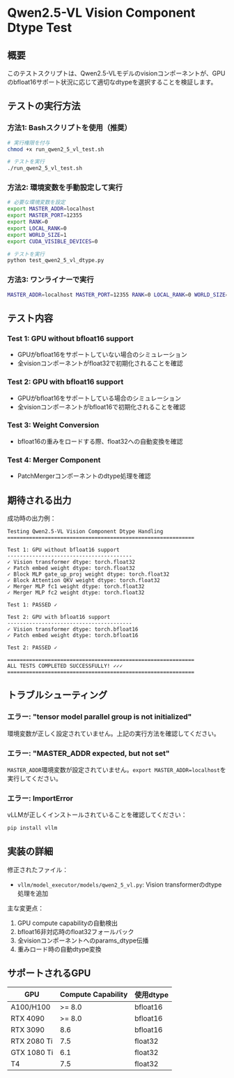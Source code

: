 # Qwen2.5-VL Vision Component Dtype Test

## 概要
このテストスクリプトは、Qwen2.5-VLモデルのvisionコンポーネントが、GPUのbfloat16サポート状況に応じて適切なdtypeを選択することを検証します。

## テストの実行方法

### 方法1: Bashスクリプトを使用（推奨）
```bash
# 実行権限を付与
chmod +x run_qwen2_5_vl_test.sh

# テストを実行
./run_qwen2_5_vl_test.sh
```

### 方法2: 環境変数を手動設定して実行
```bash
# 必要な環境変数を設定
export MASTER_ADDR=localhost
export MASTER_PORT=12355
export RANK=0
export LOCAL_RANK=0
export WORLD_SIZE=1
export CUDA_VISIBLE_DEVICES=0

# テストを実行
python test_qwen2_5_vl_dtype.py
```

### 方法3: ワンライナーで実行
```bash
MASTER_ADDR=localhost MASTER_PORT=12355 RANK=0 LOCAL_RANK=0 WORLD_SIZE=1 python test_qwen2_5_vl_dtype.py
```

## テスト内容

### Test 1: GPU without bfloat16 support
- GPUがbfloat16をサポートしていない場合のシミュレーション
- 全visionコンポーネントがfloat32で初期化されることを確認

### Test 2: GPU with bfloat16 support  
- GPUがbfloat16をサポートしている場合のシミュレーション
- 全visionコンポーネントがbfloat16で初期化されることを確認

### Test 3: Weight Conversion
- bfloat16の重みをロードする際、float32への自動変換を確認

### Test 4: Merger Component
- PatchMergerコンポーネントのdtype処理を確認

## 期待される出力

成功時の出力例：
```
Testing Qwen2.5-VL Vision Component Dtype Handling
============================================================

Test 1: GPU without bfloat16 support
----------------------------------------
✓ Vision transformer dtype: torch.float32
✓ Patch embed weight dtype: torch.float32
✓ Block MLP gate_up_proj weight dtype: torch.float32
✓ Block Attention QKV weight dtype: torch.float32
✓ Merger MLP fc1 weight dtype: torch.float32
✓ Merger MLP fc2 weight dtype: torch.float32

Test 1: PASSED ✓

Test 2: GPU with bfloat16 support
----------------------------------------
✓ Vision transformer dtype: torch.bfloat16
✓ Patch embed weight dtype: torch.bfloat16

Test 2: PASSED ✓

============================================================
ALL TESTS COMPLETED SUCCESSFULLY! ✓✓✓
============================================================
```

## トラブルシューティング

### エラー: "tensor model parallel group is not initialized"
環境変数が正しく設定されていません。上記の実行方法を確認してください。

### エラー: "MASTER_ADDR expected, but not set"
`MASTER_ADDR`環境変数が設定されていません。`export MASTER_ADDR=localhost`を実行してください。

### エラー: ImportError
vLLMが正しくインストールされていることを確認してください：
```bash
pip install vllm
```

## 実装の詳細

修正されたファイル：
- `vllm/model_executor/models/qwen2_5_vl.py`: Vision transformerのdtype処理を追加

主な変更点：
1. GPU compute capabilityの自動検出
2. bfloat16非対応時のfloat32フォールバック
3. 全visionコンポーネントへのparams_dtype伝播
4. 重みロード時の自動dtype変換

## サポートされるGPU

| GPU | Compute Capability | 使用dtype |
|-----|-------------------|-----------|
| A100/H100 | >= 8.0 | bfloat16 |
| RTX 4090 | >= 8.0 | bfloat16 |
| RTX 3090 | 8.6 | bfloat16 |
| RTX 2080 Ti | 7.5 | float32 |
| GTX 1080 Ti | 6.1 | float32 |
| T4 | 7.5 | float32 |
